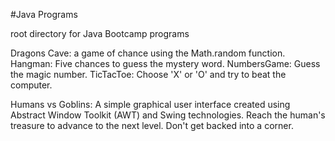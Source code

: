#Java Programs

root directory for Java Bootcamp programs

Dragons Cave: a game of chance using the Math.random function. 
Hangman: Five chances to guess the mystery word.
NumbersGame: Guess the magic number.
TicTacToe: Choose 'X' or 'O' and try to beat the computer.

Humans vs Goblins: A simple graphical user interface created using Abstract Window Toolkit (AWT) and Swing technologies. Reach the human's treasure to advance to the next level. Don't get backed into a corner.